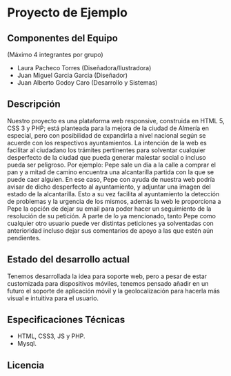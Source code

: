 Proyecto de  Ejemplo
====================

Componentes del Equipo
---------------------

(Máximo 4 integrantes por grupo)

+ Laura Pacheco Torres (Diseñadora/Ilustradora)
+ Juan Miguel Garcia Garcia (Diseñador)
+ Juan Alberto Godoy Caro (Desarrollo y Sistemas)


Descripción
-------------
Nuestro proyecto es una plataforma web responsive, construida en HTML 5, CSS 3 y PHP; está planteada para la mejora de la ciudad de Almería en especial, pero con posibilidad de expandirla a nivel nacional según se acuerde con los respectivos ayuntamientos.
La intención de la web es facilitar al ciudadano los trámites pertinentes para solventar cualquier desperfecto de la ciudad que pueda generar malestar social o incluso pueda ser peligroso.
Por ejemplo: Pepe sale un día a la calle a comprar el pan y a mitad de camino encuentra una alcantarilla partida con la que se puede caer alguien.
En ese caso, Pepe con ayuda de nuestra web podría avisar de dicho desperfecto al ayuntamiento, y adjuntar una imagen del estado de la alcantarilla.
Esto a su vez facilita al ayuntamiento la detección de problemas y la urgencia de los mismos, además la web le proporciona a Pepe la opción de dejar su email para poder hacer un seguimiento de la resolución de su petición.
A parte de lo ya mencionado, tanto Pepe como cualquier otro usuario puede ver distintas peticiones ya solventadas con anterioridad incluso dejar sus comentarios de apoyo a las que estén aún pendientes.

Estado del desarrollo actual
----------------------------
Tenemos desarrollada la idea para soporte web, pero a pesar de estar customizada para dispositivos móviles, tenemos pensado añadir en un futuro el soporte de aplicación móvil y la geolocalización para hacerla más visual e intuitiva para el usuario.

Especificaciones Técnicas
--------------------------
+ HTML, CSS3, JS y PHP.
+ Mysql.

Licencia
---------

